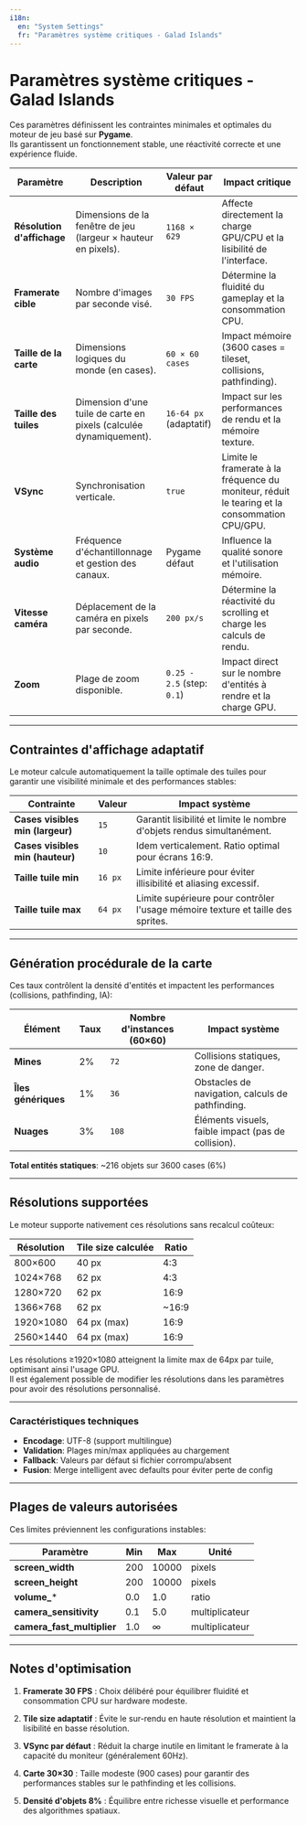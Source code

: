 ```yaml
---
i18n:
  en: "System Settings"
  fr: "Paramètres système critiques - Galad Islands"
---
```


# Paramètres système critiques - Galad Islands

Ces paramètres définissent les contraintes minimales et optimales du moteur de jeu basé sur **Pygame**.  
Ils garantissent un fonctionnement stable, une réactivité correcte et une expérience fluide.

| Paramètre | Description | Valeur par défaut | Impact critique |
|-----------|-------------|-------------------|-----------------|
| **Résolution d'affichage** | Dimensions de la fenêtre de jeu (largeur × hauteur en pixels). | `1168 × 629` | Affecte directement la charge GPU/CPU et la lisibilité de l'interface. |
| **Framerate cible** | Nombre d'images par seconde visé. | `30 FPS` | Détermine la fluidité du gameplay et la consommation CPU. |
| **Taille de la carte** | Dimensions logiques du monde (en cases). | `60 × 60 cases` | Impact mémoire (3600 cases = tileset, collisions, pathfinding). |
| **Taille des tuiles** | Dimension d'une tuile de carte en pixels (calculée dynamiquement). | `16-64 px` (adaptatif) | Impact sur les performances de rendu et la mémoire texture. |
| **VSync** | Synchronisation verticale. | `true` | Limite le framerate à la fréquence du moniteur, réduit le tearing et la consommation CPU/GPU. |
| **Système audio** | Fréquence d'échantillonnage et gestion des canaux. | Pygame défaut | Influence la qualité sonore et l'utilisation mémoire. |
| **Vitesse caméra** | Déplacement de la caméra en pixels par seconde. | `200 px/s` | Détermine la réactivité du scrolling et charge les calculs de rendu. |
| **Zoom** | Plage de zoom disponible. | `0.25 - 2.5` (step: `0.1`) | Impact direct sur le nombre d'entités à rendre et la charge GPU. |

---

## Contraintes d'affichage adaptatif

Le moteur calcule automatiquement la taille optimale des tuiles pour garantir une visibilité minimale et des performances stables:

| Contrainte | Valeur | Impact système |
|------------|--------|----------------|
| **Cases visibles min (largeur)** | `15` | Garantit lisibilité et limite le nombre d'objets rendus simultanément. |
| **Cases visibles min (hauteur)** | `10` | Idem verticalement. Ratio optimal pour écrans 16:9. |
| **Taille tuile min** | `16 px` | Limite inférieure pour éviter illisibilité et aliasing excessif. |
| **Taille tuile max** | `64 px` | Limite supérieure pour contrôler l'usage mémoire texture et taille des sprites. |


---

## Génération procédurale de la carte

Ces taux contrôlent la densité d'entités et impactent les performances (collisions, pathfinding, IA):

| Élément | Taux | Nombre d'instances (60×60) | Impact système |
|---------|------|----------------------------|----------------|
| **Mines** | 2% | `72` | Collisions statiques, zone de danger. |
| **Îles génériques** | 1% | `36` | Obstacles de navigation, calculs de pathfinding. |
| **Nuages** | 3% | `108` | Éléments visuels, faible impact (pas de collision). |

**Total entités statiques**: ~216 objets sur 3600 cases (6%)

---

## Résolutions supportées

Le moteur supporte nativement ces résolutions sans recalcul coûteux:

| Résolution | Tile size calculée | Ratio |
|------------|-------------------|-------|
| 800×600 | 40 px | 4:3 |
| 1024×768 | 62 px | 4:3 |
| 1280×720 | 62 px | 16:9 |
| 1366×768 | 62 px | ~16:9 |
| 1920×1080 | 64 px (max) | 16:9 |
| 2560×1440 | 64 px (max) | 16:9 |

Les résolutions ≥1920×1080 atteignent la limite max de 64px par tuile, optimisant ainsi l'usage GPU. <br/>
Il est également possible de modifier les résolutions dans les paramètres pour avoir des résolutions personnalisé.

---


### Caractéristiques techniques
- **Encodage**: UTF-8 (support multilingue)
- **Validation**: Plages min/max appliquées au chargement
- **Fallback**: Valeurs par défaut si fichier corrompu/absent
- **Fusion**: Merge intelligent avec defaults pour éviter perte de config

---

## Plages de valeurs autorisées

Ces limites préviennent les configurations instables:

| Paramètre | Min | Max | Unité |
|-----------|-----|-----|-------|
| **screen_width** | 200 | 10000 | pixels |
| **screen_height** | 200 | 10000 | pixels |
| **volume_*** | 0.0 | 1.0 | ratio |
| **camera_sensitivity** | 0.1 | 5.0 | multiplicateur |
| **camera_fast_multiplier** | 1.0 | ∞ | multiplicateur |

---

## Notes d'optimisation

1. **Framerate 30 FPS** : Choix délibéré pour équilibrer fluidité et consommation CPU sur hardware modeste.

2. **Tile size adaptatif** : Évite le sur-rendu en haute résolution et maintient la lisibilité en basse résolution.

3. **VSync par défaut** : Réduit la charge inutile en limitant le framerate à la capacité du moniteur (généralement 60Hz).

4. **Carte 30×30** : Taille modeste (900 cases) pour garantir des performances stables sur le pathfinding et les collisions.

5. **Densité d'objets 8%** : Équilibre entre richesse visuelle et performance des algorithmes spatiaux.